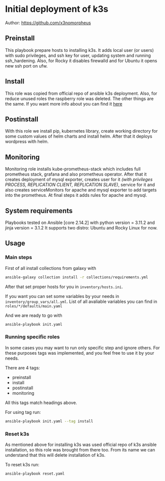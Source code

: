 # Initial deployment of k3s

Author: <https://github.com/x3nomorpheus>

## Preinstall

This playbook prepare hosts to installing k3s. It adds local user (or users) with sudo privileges, and ssh key for user, updating system and running ssh_hardening. Also, for Rocky it disables firewalld and for Ubuntu it opens new ssh port on ufw.

## Install

This role was copied from official repo of ansible k3s deployment. Also, for reduce unused roles the raspberry role was deleted. The other things are the same. If you want more info about you can find it [here](https://github.com/k3s-io/k3s-ansible)

## Postinstall

With this role we install pip, kubernetes library, create working directory for some custom values of helm charts and install helm. After that it deploys wordpress with helm.

## Monitoring

Monitoring role installs kube-prometheus-stack which includes full prometheus stack, grafana and also prometheus operator. After that it creates deployment of mysql exporter, creates user for it *(with privileges PROCESS, REPLICATION CLIENT, REPLICATION SLAVE)*, service for it and also creates serviceMonitors for apache and mysql exporter to add targets into the prometheus. At final steps it adds rules for apache and mysql.

## System requirements
Playbooks tested on Ansible [core 2.14.2]
with python version = 3.11.2 and jinja version = 3.1.2 
It supports two distro: Ubuntu and Rocky Linux for now.

## Usage

### Main steps

First of all install collections from galaxy with 
```bash
ansible-galaxy collection install -r collections/requirements.yml
```

After that set proper hosts for you in `inventory/hosts.ini`.

If you want you can set some variables by your needs in `inventory/group_vars/all.yml`. List of all avaliable variables you can find in `roles/*/defaults/main.yaml`

And we are ready to go with

```bash 
ansible-playbook init.yaml
``` 

### Running specific roles

In some cases you may want to run only specific step and ignore others. For these purposes tags was implemented, and you feel free to use it by your needs.

There are 4 tags:
* preinstall
* install
* postinstall
* monitoring

All this tags match headings above.

For using tag run:

```bash
ansible-playbook init.yaml --tag install
```

### Reset k3s

As mentioned above for installing k3s was used official repo of k3s ansible installation, so this role was brought from there too. From its name we can understand that this will delete installation of k3s.

To reset k3s run:

```bash
ansible-playbook reset.yaml
```
